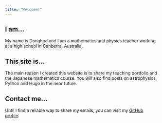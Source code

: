 ```yaml
---
title: "Welcome!"
---
```


## I am...

My name is Donghee and I am a mathematics and physics teacher working at a high school in Canberra, Australia.

## This site is...

The main reason I created this website is to share my teaching portfolio and the Japanese mathematics course. You will also find posts on astrophysics, Python and Hugo in the near future.

## Contact me...

Until I find a reliable way to share my emails, you can visit my [GitHub profile](https://github.com/dongheenam). 